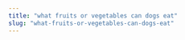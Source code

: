 ```yaml
---
title: "what fruits or vegetables can dogs eat"
slug: "what-fruits-or-vegetables-can-dogs-eat"
---
```


